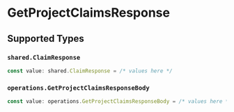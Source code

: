 # GetProjectClaimsResponse


## Supported Types

### `shared.ClaimResponse`

```typescript
const value: shared.ClaimResponse = /* values here */
```

### `operations.GetProjectClaimsResponseBody`

```typescript
const value: operations.GetProjectClaimsResponseBody = /* values here */
```

